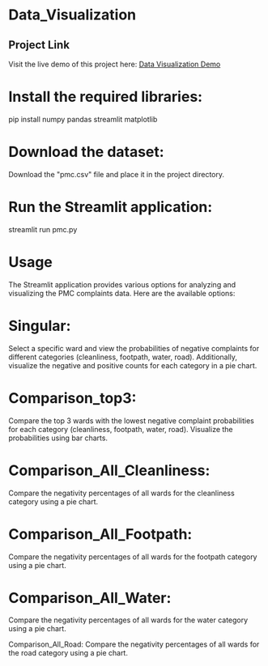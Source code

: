 # Data_Visualization

## Project Link
Visit the live demo of this project here: [Data Visualization Demo](https://pathanfazal-datavisualization.streamlit.app/)

# Install the required libraries:
pip install numpy pandas streamlit matplotlib
# Download the dataset:
Download the "pmc.csv" file and place it in the project directory.
# Run the Streamlit application:	
streamlit run pmc.py
# Usage
The Streamlit application provides various options for analyzing and visualizing the PMC complaints data. Here are the available options:

# Singular: 
Select a specific ward and view the probabilities of negative complaints for different categories (cleanliness, footpath, water, road). Additionally, visualize the negative and positive counts for each category in a pie chart.

# Comparison_top3: 
Compare the top 3 wards with the lowest negative complaint probabilities for each category (cleanliness, footpath, water, road). Visualize the probabilities using bar charts.

# Comparison_All_Cleanliness:
Compare the negativity percentages of all wards for the cleanliness category using a pie chart.

# Comparison_All_Footpath: 
Compare the negativity percentages of all wards for the footpath category using a pie chart.

# Comparison_All_Water: 
Compare the negativity percentages of all wards for the water category using a pie chart.

Comparison_All_Road: 
Compare the negativity percentages of all wards for the road category using a pie chart.
